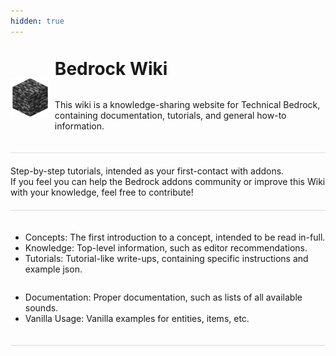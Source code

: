 ```yaml
---
hidden: true
---
```


<html>
    <div style="
    display: flex; 
    justify-content: flex-start; 
    flex-flow: row nowrap; 
    margin: 0 0 20px; 
    padding: 20px 0 20px;
    width: 100%; 
    border-bottom: 1px solid #ddd;">
        <div style="padding: 0 0 5px; display: flex; justify-content: center; flex-flow: column nowrap;">
            <img src="assets/images/homepage/wiki_icon.png" style="object-fit: contain;  max-height: 128px;">
        </div>
        <div style="margin-left: 6pt; display: flex; justify-content: center; flex-flow: column nowrap;">
            <h1 style="margin-top: 0">Bedrock Wiki</h1>
            <p>This wiki is a knowledge-sharing website for Technical Bedrock, containing documentation, tutorials, and general how-to information.</p>
        </div>
    </div>
    <div style="margin: 0; padding: 0 0 20px; width: 100%; border-bottom: 1px solid #ddd;">
        <div style="margin: 0; padding: 0; display: flex; flex-flow: row wrap; grid-template-columns: min-content min-content;">
            <CardLink title="Beginner's Guide" imgsrc="assets/images/homepage/wood_pick.png" link="/guide/">
            Step-by-step tutorials, intended as your first-contact with addons.
            </CardLink>
            <CardLink title="Contribute" imgsrc="assets/images/homepage/book_quill.png" link="/contribute">
            If you feel you can help the Bedrock addons community or improve this Wiki with your knowledge, feel free to contribute!
            </CardLink>
        </div>
    </div>
    <div style="margin: 0; padding: 20px 0 20px; width: 100%; border-bottom: 1px solid #ddd;">
        <div style="margin: 0; padding: 0; display: flex; flex-flow: row wrap; grid-template-columns: min-content min-content;">
            <Card title="Learn" imgsrc="assets/images/homepage/agent.png">
            <ul>
                <li><a>Concepts</a>: The first introduction to a concept, intended to be read in-full.</li>
                <li><a>Knowledge</a>: Top-level information, such as editor recommendations.</li>
                <li><a>Tutorials</a>: Tutorial-like write-ups, containing specific instructions and example json.</li>
            </ul>
            </Card>
            <Card title="Documentation" imgsrc="assets/images/homepage/bookshelf.png">
            <ul>
                <li><a>Documentation</a>: Proper documentation, such as lists of all available sounds.</li>
                <li><a>Vanilla Usage</a>: Vanilla examples for entities, items, etc.</li>
            </ul>
            </Card>
        </div>
    </div>
</html>
